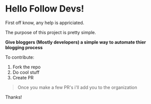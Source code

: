 # Hello Follow Devs!

First off know, any help is appriciated.

The purpose of this project is pretty simple. 

**Give bloggers (Mostly developers) a simple way to automate thier blogging process**

To contribute:

1. Fork the repo
2. Do cool stuff
3. Create PR

> Once you make a few PR's i'll add you to the organization


Thanks!

